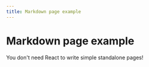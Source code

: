 ```yaml
---
title: Markdown page example
---
```


# Markdown page example

You don't need React to write simple standalone pages!
